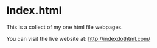 # Index.html

This is a collect of my one html file webpages.

You can visit the live website at: http://indexdothtml.com/